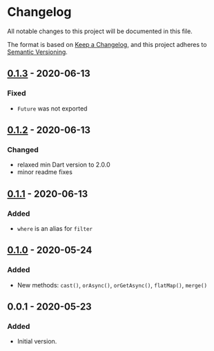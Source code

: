 # Changelog
All notable changes to this project will be documented in this file.

The format is based on [Keep a Changelog](https://keepachangelog.com/en/1.0.0/),
and this project adheres to [Semantic Versioning](https://semver.org/spec/v2.0.0.html).


## [0.1.3] - 2020-06-13
### Fixed
- `Future` was not exported

## [0.1.2] - 2020-06-13
### Changed
- relaxed min Dart version to 2.0.0
- minor readme fixes

## [0.1.1] - 2020-06-13
### Added
- `where` is an alias for `filter`

## [0.1.0] - 2020-05-24
### Added
- New methods: `cast()`, `orAsync()`, `orGetAsync()`, `flatMap()`, `merge()`

## 0.0.1 - 2020-05-23
### Added
- Initial version.

[0.1.3]: https://github.com/f3ath/maybe-just-nothing/compare/0.1.2..0.1.3
[0.1.2]: https://github.com/f3ath/maybe-just-nothing/compare/0.1.1..0.1.2
[0.1.1]: https://github.com/f3ath/maybe-just-nothing/compare/0.1.0..0.1.1
[0.1.0]: https://github.com/f3ath/maybe-just-nothing/compare/0.0.1..0.1.0